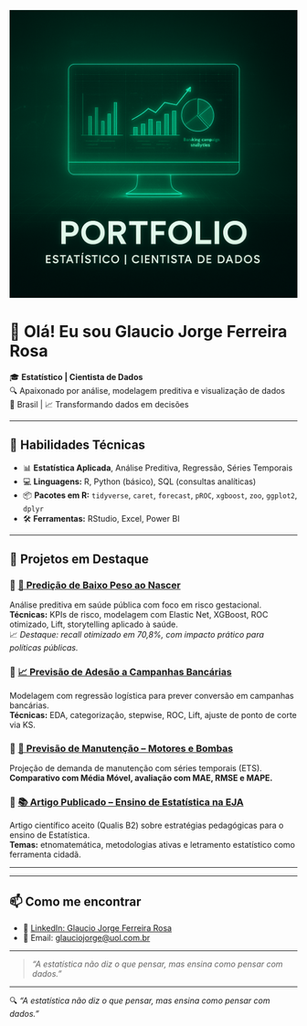 <p align="center">
  <img src="https://github.com/GJFR71/GJFR71/blob/main/Capa_Portfolio_Pessoal.png" width="800"/>
</p>

# 👋 Olá! Eu sou Glaucio Jorge Ferreira Rosa

🎓 **Estatístico | Cientista de Dados**  
🔍 Apaixonado por análise, modelagem preditiva e visualização de dados  
📍 Brasil | 📈 Transformando dados em decisões

---

## 🧠 Habilidades Técnicas

- 📊 **Estatística Aplicada**, Análise Preditiva, Regressão, Séries Temporais
- 💻 **Linguagens:** R, Python (básico), SQL (consultas analíticas)
- 📦 **Pacotes em R:** `tidyverse`, `caret`, `forecast`, `pROC`, `xgboost`, `zoo`, `ggplot2`, `dplyr`
- 🛠️ **Ferramentas:** RStudio, Excel, Power BI

---

## 📂 Projetos em Destaque

### 🔹 [🤖 Predição de Baixo Peso ao Nascer](https://github.com/GJFR71/Pred_Baixo_Peso_Bebe)
Análise preditiva em saúde pública com foco em risco gestacional.  
**Técnicas:** KPIs de risco, modelagem com Elastic Net, XGBoost, ROC otimizado, Lift, storytelling aplicado à saúde.  
📈 *Destaque: recall otimizado em 70,8%, com impacto prático para políticas públicas.*

### 🔹 [📈 Previsão de Adesão a Campanhas Bancárias](https://github.com/GJFR71/Reg_Log_Campanha_Bankc)
Modelagem com regressão logística para prever conversão em campanhas bancárias.  
**Técnicas:** EDA, categorização, stepwise, ROC, Lift, ajuste de ponto de corte via KS.

### 🔹 [🔧 Previsão de Manutenção – Motores e Bombas](https://github.com/GJFR71/Previsao_manutencao_motores)
Projeção de demanda de manutenção com séries temporais (ETS).  
**Comparativo com Média Móvel, avaliação com MAE, RMSE e MAPE.**

### 🔹 [📚 Artigo Publicado – Ensino de Estatística na EJA](https://github.com/GJFR71/Ensino_Estatistica_EJA)
Artigo científico aceito (Qualis B2) sobre estratégias pedagógicas para o ensino de Estatística.  
**Temas:** etnomatemática, metodologias ativas e letramento estatístico como ferramenta cidadã.

---

---

## 📫 Como me encontrar

- 💼 [LinkedIn: Glaucio Jorge Ferreira Rosa](https://www.linkedin.com/in/glaucio-rosa)
- 📧 Email: glauciojorge@uol.com.br

---

> *“A estatística não diz o que pensar, mas ensina como pensar com dados.”*


---

🔍 *“A estatística não diz o que pensar, mas ensina como pensar com dados.”*

